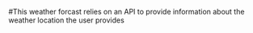 #This weather forcast relies on an API to provide information about the weather location the user provides
